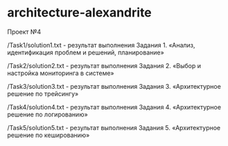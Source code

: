# architecture-alexandrite

Проект №4

/Task1/solution1.txt - результат выполнения Задания 1. «Анализ, идентификация проблем и решений, планирование»


/Task2/solution2.txt - результат выполнения Задания 2. «Выбор и настройка мониторинга в системе»


/Task3/solution3.txt - результат выполнения Задания 3. «Архитектурное решение по трейсингу»


/Task4/solution4.txt - результат выполнения Задания 4. «Архитектурное решение по логированию»


/Task5/solution5.txt - результат выполнения Задания 5. «Архитектурное решение по кешированию»
